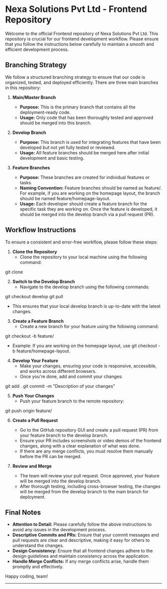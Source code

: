 # Nexa Solutions Pvt Ltd - Frontend Repository

Welcome to the official Frontend repository of Nexa Solutions Pvt Ltd. This repository is crucial for our frontend development workflow. Please ensure that you follow the instructions below carefully to maintain a smooth and efficient development process.

## Branching Strategy

We follow a structured branching strategy to ensure that our code is organized, tested, and deployed efficiently. There are three main branches in this repository:

1. **Main/Master Branch**
   - **Purpose:** This is the primary branch that contains all the deployment-ready code.
   - **Usage:** Only code that has been thoroughly tested and approved should be merged into this branch.

2. **Develop Branch**
   - **Purpose:** This branch is used for integrating features that have been developed but not yet fully tested or reviewed.
   - **Usage:** All feature branches should be merged here after initial development and basic testing.

3. **Feature Branches**
   - **Purpose:** These branches are created for individual features or tasks.
   - **Naming Convention:** Feature branches should be named as feature/<feature-name>. For example, if you are working on the homepage layout, the branch should be named feature/homepage-layout.
   - **Usage:** Each developer should create a feature branch for the specific task they are working on. Once the feature is developed, it should be merged into the develop branch via a pull request (PR).

## Workflow Instructions

To ensure a consistent and error-free workflow, please follow these steps:

1. **Clone the Repository**
   - Clone the repository to your local machine using the following command:
     
git clone <repository-url>


2. **Switch to the Develop Branch**
   - Navigate to the develop branch using the following commands:
     
git checkout develop
     git pull

   - This ensures that your local develop branch is up-to-date with the latest changes.

3. **Create a Feature Branch**
   - Create a new branch for your feature using the following command:
     
git checkout -b feature/<feature-name>

   - Example: If you are working on the homepage layout, use git checkout -b feature/homepage-layout.

4. **Develop Your Feature**
   - Make your changes, ensuring your code is responsive, accessible, and works across different browsers.
   - Once you're done, add and commit your changes:
     
git add .
     git commit -m "Description of your changes"


5. **Push Your Changes**
   - Push your feature branch to the remote repository:
     
git push origin feature/<feature-name>


6. **Create a Pull Request**
   - Go to the GitHub repository GUI and create a pull request (PR) from your feature branch to the develop branch.
   - Ensure your PR includes screenshots or video demos of the frontend changes, along with a clear explanation of what was done.
   - If there are any merge conflicts, you must resolve them manually before the PR can be merged.

7. **Review and Merge**
   - The team will review your pull request. Once approved, your feature will be merged into the develop branch.
   - After thorough testing, including cross-browser testing, the changes will be merged from the develop branch to the main branch for deployment.

## Final Notes

- **Attention to Detail:** Please carefully follow the above instructions to avoid any issues in the development process.
- **Descriptive Commits and PRs:** Ensure that your commit messages and pull requests are clear and descriptive, making it easy for others to understand the changes.
- **Design Consistency:** Ensure that all frontend changes adhere to the design guidelines and maintain consistency across the application.
- **Handle Merge Conflicts:** If any merge conflicts arise, handle them promptly and effectively.

Happy coding, team!

---
